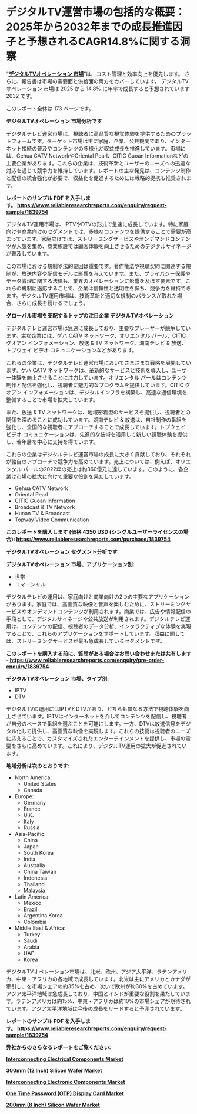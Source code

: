 <p><h1>デジタルTV運営市場の包括的な概要：2025年から2032年までの成長推進因子と予想されるCAGR14.8%に関する洞察</h1></p><p>&ldquo;<strong><a href="https://www.reliableresearchreports.com/digital-tv-operation-r1839754?utm_campaign=107&utm_medium=9&utm_source=Github&utm_content=ia&utm_term=13022025&utm_id=digital-tv-operation">デジタルTVオペレーション 市場</a></strong>&rdquo;は、コスト管理と効率向上を優先します。 さらに、報告書は市場の需要面と供給面の両方をカバーしています。 デジタルTVオペレーション 市場は 2025 から 14.8% に年率で成長すると予想されています2032 です。</p>
<p>このレポート全体は 173 ページです。</p>
<p><strong>デジタルTVオペレーション 市場分析です</strong></p>
<p><p>デジタルテレビ運営市場は、視聴者に高品質な視覚体験を提供するためのプラットフォームです。ターゲット市場は主に家庭、企業、公共機関であり、インターネット接続の普及やコンテンツの多様化が収益成長を推進しています。市場には、Gehua CATV NetworkやOriental Pearl、CITIC Guoan Informationなどの主要企業があります。これらの企業は、技術革新とユーザーのニーズへの迅速な対応を通じて競争力を維持しています。レポートの主な発見は、コンテンツ制作と配信の統合強化が必要で、収益化を促進するためには戦略的提携も推奨されます。</p></p>
<p><strong>レポートのサンプル PDF を入手します。&nbsp;<a href="https://www.reliableresearchreports.com/enquiry/request-sample/1839754?utm_campaign=107&utm_medium=9&utm_source=Github&utm_content=ia&utm_term=13022025&utm_id=digital-tv-operation">https://www.reliableresearchreports.com/enquiry/request-sample/1839754</a></strong></p>
<p><p>デジタルTV運用市場は、IPTVやDTVの形式で急速に成長しています。特に家庭向けや商業向けのセグメントでは、多様なコンテンツを提供することで需要が高まっています。家庭向けでは、ストリーミングサービスやオンデマンドコンテンツが人気を集め、商業施設では顧客体験を向上させるためのデジタルサイネージが普及しています。</p><p>この市場における規制や法的要因は重要です。著作権法や視聴契約に関連する規制が、放送内容や配信モデルに影響を与えています。また、プライバシー保護やデータ管理に関する法律も、業界のオペレーションに影響を及ぼす要素です。これらの規制に適応することで、企業は信頼性と透明性を保ち、競争力を維持できます。デジタルTV運用市場は、技術革新と適切な規制のバランスが取れた場合、さらに成長を続けるでしょう。</p></p>
<p><strong>グローバル市場を支配するトップの注目企業 デジタルTVオペレーション</strong></p>
<p><p>デジタルテレビ運営市場は急速に成長しており、主要なプレーヤーが競争しています。主な企業には、ゲハ CATV ネットワーク、オリエンタル パール、CITIC グオアン インフォメーション、放送 & TV ネットワーク、湖南テレビ & 放送、トプウェイ ビデオ コミュニケーションなどがあります。</p><p>これらの企業は、デジタルテレビ運営市場においてさまざまな戦略を展開しています。ゲハ CATV ネットワークは、革新的なサービスと技術を導入し、ユーザー体験を向上させることに注力しています。オリエンタル パールはコンテンツ制作と配信を強化し、視聴者に魅力的なプログラムを提供しています。CITIC グオアン インフォメーションは、デジタルインフラを構築し、高速な通信環境を整備することで市場を拡大しています。</p><p>また、放送 & TV ネットワークは、地域密着型のサービスを提供し、視聴者との関係を深めることに成功しています。湖南テレビ & 放送は、自社制作の番組を強化し、全国的な視聴者にアプローチすることで成長しています。トプウェイ ビデオ コミュニケーションは、先進的な技術を活用して新しい視聴体験を提供し、若年層を中心に支持を得ています。</p><p>これらの企業はデジタルテレビ運営市場の成長に大きく貢献しており、それぞれが独自のアプローチで競争力を高めています。売上については、例えば、オリエンタル パールの2022年の売上は約360億元に達しています。このように、各企業は市場の拡大に向けて重要な役割を果たしています。</p></p>
<p><ul><li>Gehua CATV Network</li><li>Oriental Pearl</li><li>CITIC Guoan Information</li><li>Broadcast & TV Network</li><li>Hunan TV & Broadcast</li><li>Topway Video Communication</li></ul></p>
<p><strong>このレポートを購入します (価格 4350 USD (シングルユーザーライセンスの場合):&nbsp;<a href="https://www.reliableresearchreports.com/purchase/1839754?utm_campaign=107&utm_medium=9&utm_source=Github&utm_content=ia&utm_term=13022025&utm_id=digital-tv-operation">https://www.reliableresearchreports.com/purchase/1839754</a></strong></p>
<p><strong>デジタルTVオペレーション セグメント分析です</strong></p>
<p><strong>デジタルTVオペレーション 市場、アプリケーション別:</strong></p>
<p><ul><li>世帯</li><li>コマーシャル</li></ul></p>
<p><p>デジタルテレビの運用は、家庭向けと商業向けの2つの主要なアプリケーションがあります。家庭では、高画質な映像と音声を楽しむために、ストリーミングサービスやオンデマンドコンテンツが利用されます。商業では、広告や情報配信の手段として、デジタルサイネージや公共放送が利用されます。デジタルテレビ運用は、コンテンツの配信、視聴者のデータ分析、インタラクティブな体験を実現することで、これらのアプリケーションをサポートしています。収益に関しては、ストリーミングサービスが最も急成長しているセグメントです。</p></p>
<p><strong>このレポートを購入する前に、質問がある場合はお問い合わせまたは共有します - <a href="https://www.reliableresearchreports.com/enquiry/pre-order-enquiry/1839754?utm_campaign=107&utm_medium=9&utm_source=Github&utm_content=ia&utm_term=13022025&utm_id=digital-tv-operation">https://www.reliableresearchreports.com/enquiry/pre-order-enquiry/1839754</a></strong></p>
<p><strong>デジタルTVオペレーション 市場、タイプ別:</strong></p>
<p><ul><li>IPTV</li><li>DTV</li></ul></p>
<p><p>デジタルTVの運用にはIPTVとDTVがあり、どちらも異なる方法で視聴体験を向上させています。IPTVはインターネットを介してコンテンツを配信し、視聴者が自分のペースで番組を選ぶことを可能にします。一方、DTVは放送信号をデジタル化して提供し、高画質な映像を実現します。これらの技術は視聴者のニーズに応えることで、カスタマイズされたエンターテインメントを提供し、市場の需要をさらに高めています。これにより、デジタルTV運用の拡大が促進されています。</p></p>
<p><strong>地域分析は次のとおりです:</strong></p>
<p><ul>
    <li>
        North America:
        <ul>
            <li>United States</li>
            <li>Canada</li>
        </ul>
    </li>
    <li>
        Europe:
        <ul>
            <li>Germany</li>
            <li>France</li>
            <li>U.K.</li>
            <li>Italy</li>
            <li>Russia</li>
        </ul>
    </li>
    <li>
        Asia-Pacific:
        <ul>
            <li>China</li>
            <li>Japan</li>
            <li>South Korea</li>
            <li>India</li>
            <li>Australia</li>
            <li>China Taiwan</li>
            <li>Indonesia</li>
            <li>Thailand</li>
            <li>Malaysia</li>
        </ul>
    </li>
    <li>
        Latin America:
        <ul>
            <li>Mexico</li>
            <li>Brazil</li>
            <li>Argentina Korea</li>
            <li>Colombia</li>
        </ul>
    </li>
    <li>
        Middle East & Africa:
        <ul>
            <li>Turkey</li>
            <li>Saudi</li>
            <li>Arabia</li>
            <li>UAE</li>
            <li>Korea</li>
        </ul>
    </li>
    </ul></p>
<p><p>デジタルTVオペレーション市場は、北米、欧州、アジア太平洋、ラテンアメリカ、中東・アフリカの各地域で成長しています。北米は主にアメリカとカナダが牽引し、を市場シェアの約35%を占め、次いで欧州が約30%を占めています。アジア太平洋地域は急成長しており、中国とインドが重要な役割を果たしています。ラテンアメリカは約15%、中東・アフリカは約10%の市場シェアが期待されています。アジア太平洋地域は今後の成長をリードすると予測されています。</p></p>
<p><strong>レポートのサンプル PDF を入手します。&nbsp;<a href="https://www.reliableresearchreports.com/enquiry/request-sample/1839754?utm_campaign=107&utm_medium=9&utm_source=Github&utm_content=ia&utm_term=13022025&utm_id=digital-tv-operation">https://www.reliableresearchreports.com/enquiry/request-sample/1839754</a></strong></p>
<p><strong></strong></p>
<p><strong></strong></p>
<p><strong></strong></p>
<p><strong></strong></p>
<p><strong>弊社からのさらなるレポートをご覧ください:</strong></p>
<p><strong><p><a href="https://github.com/vitrilaoire/Market-Research-Report-List-1/blob/main/interconnecting-electrical-components-market.md?utm_campaign=107&utm_medium=9&utm_source=Github&utm_content=ia&utm_term=13022025&utm_id=digital-tv-operation">Interconnecting Electrical Components Market</a></p><p><a href="https://github.com/namaqbagels64/Market-Research-Report-List-1/blob/main/300mm-12-inch-silicon-wafer-market.md?utm_campaign=107&utm_medium=9&utm_source=Github&utm_content=ia&utm_term=13022025&utm_id=digital-tv-operation">300mm (12 Inch) Silicon Wafer Market</a></p><p><a href="https://github.com/ramraomeyie/Market-Research-Report-List-1/blob/main/interconnecting-electronic-components-market.md?utm_campaign=107&utm_medium=9&utm_source=Github&utm_content=ia&utm_term=13022025&utm_id=digital-tv-operation">Interconnecting Electronic Components Market</a></p><p><a href="https://github.com/scaseiargas/Market-Research-Report-List-1/blob/main/one-time-password-otp-display-card-market.md?utm_campaign=107&utm_medium=9&utm_source=Github&utm_content=ia&utm_term=13022025&utm_id=digital-tv-operation">One Time Password (OTP) Display Card Market</a></p><p><a href="https://github.com/ngozudapshi/Market-Research-Report-List-1/blob/main/200mm-8-inch-silicon-wafer-market.md?utm_campaign=107&utm_medium=9&utm_source=Github&utm_content=ia&utm_term=13022025&utm_id=digital-tv-operation">200mm (8 Inch) Silicon Wafer Market</a></p></strong></p>